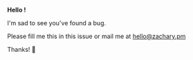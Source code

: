 **Hello !**

I'm sad to see you've found a bug.

Please fill me this in this issue or mail me at [hello@zachary.pm](mailto:hello@zachary.pm)

Thanks! 💟
